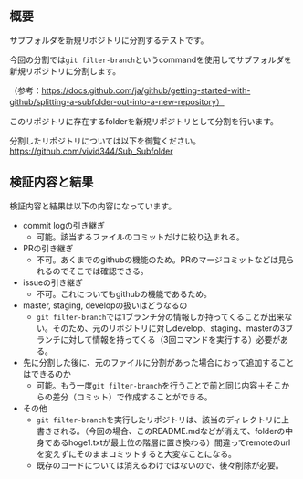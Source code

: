 ## 概要
サブフォルダを新規リポジトリに分割するテストです。

今回の分割では`git filter-branch`というcommandを使用してサブフォルダを新規リポジトリに分割します。

（参考：https://docs.github.com/ja/github/getting-started-with-github/splitting-a-subfolder-out-into-a-new-repository）

このリポジトリに存在するfolderを新規リポジトリとして分割を行います。

分割したリポジトリについては以下を御覧ください。
https://github.com/vivid344/Sub_Subfolder

## 検証内容と結果
検証内容と結果は以下の内容になっています。
- commit logの引き継ぎ
  - 可能。該当するファイルのコミットだけに絞り込まれる。
- PRの引き継ぎ
  - 不可。あくまでのgithubの機能のため。PRのマージコミットなどは見られるのでそこでは確認できる。
- issueの引き継ぎ
  - 不可。これについてもgithubの機能であるため。
- master, staging, developの扱いはどうなるの
  - `git filter-branch`では1ブランチ分の情報しか持ってくることが出来ない。そのため、元のリポジトリに対しdevelop、staging、masterの3ブランチに対して情報を持ってくる（3回コマンドを実行する）必要がある。
- 先に分割した後に、元のファイルに分割があった場合におって追加することはできるのか
  - 可能。もう一度`git filter-branch`を行うことで前と同じ内容＋そこからの差分（コミット）で作成することができる。
- その他
  - `git filter-branch`を実行したリポジトリは、該当のディレクトリに上書きされる。（今回の場合、このREADME.mdなどが消えて、folderの中身であるhoge1.txtが最上位の階層に置き換わる）間違ってremoteのurlを変えずにそのままコミットすると大変なことになる。
  - 既存のコードについては消えるわけではないので、後々削除が必要。
